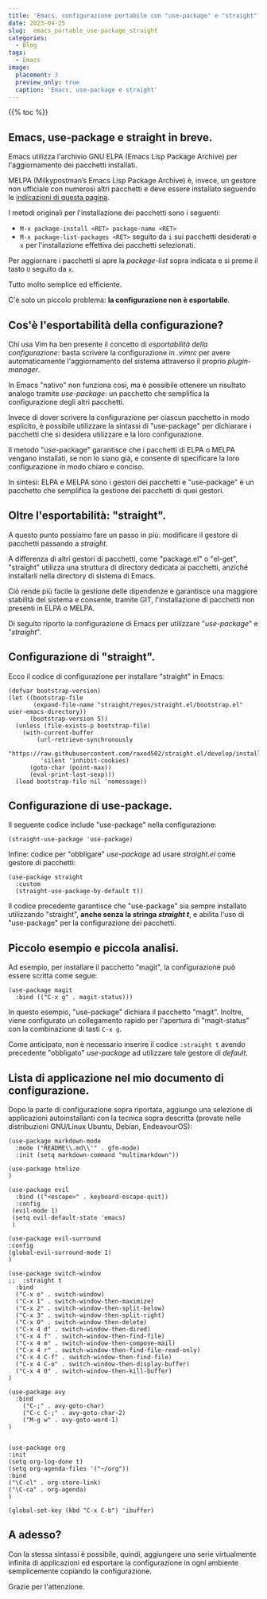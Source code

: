 ```yaml
---
title: 'Emacs, configurazione portabile con "use-package" e "straight"'
date: 2023-04-25
slug:  emacs_portable_use-package_straight
categories:
  - Blog
tags:
  - Emacs
image:
  placement: 3
  preview_only: true 
  caption: 'Emacs, use-package e straight'
---
```


{{% toc %}}

## Emacs,  use-package e straight in breve.

Emacs utilizza l'archivio  GNU ELPA (Emacs Lisp Package Archive) per l'aggiornamento dei pacchetti installati. 

MELPA  (Milkypostman’s Emacs Lisp Package Archive) è, invece, un gestore non ufficiale con numerosi altri pacchetti e deve essere installato seguendo le [indicazioni di questa pagina](https://melpa.org/#/getting-started).

I metodi originali per l'installazione dei pacchetti sono i seguenti:

- `M-x package-install <RET> package-name <RET>`
- `M-x package-list-packages <RET>` seguito da `i` sui pacchetti desiderati e `x` per l'installazione effettiva dei pacchetti selezionati.

Per aggiornare i pacchetti si apre la *package-list* sopra indicata e si preme il tasto `U` seguito da `x`.

Tutto molto semplice ed efficiente.

C'è solo un piccolo problema:  **la configurazione non è esportabile**.

## Cos'è l'esportabilità della configurazione?

Chi usa Vim ha ben presente il concetto di *esportabilità della configurazione*: basta scrivere la configurazione  in *.vimrc* per avere automaticamente l'aggiornamento del  sistema attraverso il proprio *plugin-manager*.

In Emacs "nativo" non funziona così,   ma è possibile ottenere un risultato analogo tramite  *use-package*:  un pacchetto che semplifica la configurazione degli altri pacchetti.

Invece di dover scrivere la configurazione per ciascun pacchetto in modo esplicito, è possibile utilizzare la sintassi di "use-package" per dichiarare i pacchetti che si desidera utilizzare e la loro configurazione. 

Il metodo "use-package" garantisce che i pacchetti di ELPA o MELPA vengano installati, se non lo siano già, e consente di specificare la loro configurazione in modo chiaro e conciso.

In sintesi: ELPA e MELPA sono i gestori dei pacchetti e "use-package" è un pacchetto che semplifica la gestione dei pacchetti di quei gestori.

## Oltre l'esportabilità: "straight".

A questo punto possiamo fare un passo in più: modificare il gestore di pacchetti passando a *straight*.

A differenza di altri gestori di pacchetti, come "package.el" o "el-get", "straight" utilizza una struttura di directory dedicata ai pacchetti, anziché installarli nella directory di sistema di Emacs. 

Ciò rende più facile la gestione delle dipendenze e garantisce una maggiore stabilità del sistema e consente, tramite GIT,  l'installazione  di pacchetti non presenti in ELPA o MELPA.

Di seguito riporto la configurazione di  Emacs per utilizzare "*use-package*" e "*straight*".

## Configurazione di "straight".

Ecco il codice di configurazione per  installare "straight"  in  Emacs:

```elisp
(defvar bootstrap-version)
(let ((bootstrap-file
       (expand-file-name "straight/repos/straight.el/bootstrap.el" user-emacs-directory))
      (bootstrap-version 5))
  (unless (file-exists-p bootstrap-file)
    (with-current-buffer
        (url-retrieve-synchronously
         "https://raw.githubusercontent.com/raxod502/straight.el/develop/install.el"
         'silent 'inhibit-cookies)
      (goto-char (point-max))
      (eval-print-last-sexp)))
  (load bootstrap-file nil 'nomessage))
```

## Configurazione di use-package.

Il seguente codice include "use-package" nella configurazione:

```elisp
(straight-use-package 'use-package)
```

Infine: codice per "obbligare"  *use-package* ad usare *straight.el* come gestore di pacchetti:

``` elisp
(use-package straight
  :custom
  (straight-use-package-by-default t))
```

Il codice precedente garantisce che "use-package" sia sempre installato utilizzando "straight", **anche senza la stringa *straight t***,  e abilita l'uso di "use-package" per la configurazione dei pacchetti.



## Piccolo esempio e piccola analisi.

Ad esempio, per installare il pacchetto "magit", la configurazione può essere scritta come segue:

```elisp
(use-package magit
  :bind (("C-x g" . magit-status)))
```

In questo esempio, "use-package" dichiara il pacchetto "magit". Inoltre, viene configurato un collegamento rapido per l'apertura di "magit-status" con la combinazione di tasti `C-x g`.

Come anticipato, non è necessario inserire il codice `:straight t` avendo precedente "obbligato" *use-package* ad utilizzare tale gestore di *default*.



## Lista di applicazione nel mio documento di configurazione.

Dopo la parte di configurazione sopra riportata, aggiungo una selezione di  applicazioni autoinstallanti con la tecnica sopra descritta (provate nelle distribuzioni  GNU/Linux  Ubuntu, Debian, EndeavourOS):

```elisp
(use-package markdown-mode
  :mode ("README\\.md\\'" . gfm-mode)
  :init (setq markdown-command "multimarkdown"))

(use-package htmlize
)

(use-package evil
  :bind (("<escape>" . keyboard-escape-quit))
  :config
 (evil-mode 1)
 (setq evil-default-state 'emacs)
 )

(use-package evil-surround
:config
(global-evil-surround-mode 1)
)

(use-package switch-window
;;  :straight t
  :bind 
  ("C-x o" . switch-window)
  ("C-x 1" . switch-window-then-maximize)
  ("C-x 2" . switch-window-then-split-below)
  ("C-x 3" . switch-window-then-split-right)
  ("C-x 0" . switch-window-then-delete)
  ("C-x 4 d" . switch-window-then-dired)
  ("C-x 4 f" . switch-window-then-find-file)
  ("C-x 4 m" . switch-window-then-compose-mail)
  ("C-x 4 r" . switch-window-then-find-file-read-only)
  ("C-x 4 C-f" . switch-window-then-find-file)
  ("C-x 4 C-o" . switch-window-then-display-buffer)
  ("C-x 4 0" . switch-window-then-kill-buffer)
)

(use-package avy
  :bind
    ("C-;" . avy-goto-char)
    ("C-c C-;" . avy-goto-char-2)
    ("M-g w" . avy-goto-word-1)
)


(use-package org
:init
(setq org-log-done t)
(setq org-agenda-files '("~/org"))
:bind
("\C-cl" . org-store-link)
("\C-ca" . org-agenda)
)

(global-set-key (kbd "C-x C-b") 'ibuffer)
```
## A adesso?

Con la stessa sintassi è possibile, quindi, aggiungere una serie virtualmente infinita di applicazioni ed esportare la configurazione in ogni ambiente semplicemente copiando la configurazione.

Grazie per l'attenzione.
